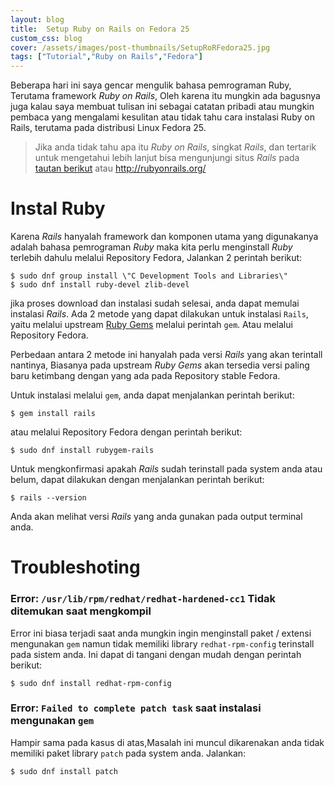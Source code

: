 ```yaml
---
layout: blog
title:  Setup Ruby on Rails on Fedora 25
custom_css: blog
cover: /assets/images/post-thumbnails/SetupRoRFedora25.jpg
tags: ["Tutorial","Ruby on Rails","Fedora"]
---
```


Beberapa hari ini saya gencar mengulik bahasa pemrograman Ruby, Terutama framework *Ruby on Rails*, Oleh karena itu mungkin ada bagusnya juga kalau saya membuat tulisan ini sebagai catatan pribadi atau mungkin pembaca yang mengalami kesulitan atau tidak tahu cara instalasi Ruby on Rails, terutama pada distribusi Linux Fedora 25.

> Jika anda tidak tahu apa itu *Ruby on Rails*, singkat *Rails*, dan tertarik untuk mengetahui lebih lanjut bisa mengunjungi situs *Rails* pada [tautan berikut](http://rubyonrails.org/) atau http://rubyonrails.org/

# Instal Ruby
Karena *Rails* hanyalah framework dan komponen utama yang digunakanya adalah bahasa pemrograman *Ruby* maka kita perlu menginstall *Ruby* terlebih dahulu melalui Repository Fedora, Jalankan 2 perintah berikut:
```term
$ sudo dnf group install \"C Development Tools and Libraries\"
$ sudo dnf install ruby-devel zlib-devel
```

jika proses download dan instalasi sudah selesai, anda dapat memulai instalasi *Rails*. Ada 2 metode yang dapat dilakukan untuk instalasi `Rails`, yaitu melalui upstream [Ruby Gems](http://rubygems.org/) melalui perintah `gem`. Atau melalui Repository Fedora.

Perbedaan antara 2 metode ini hanyalah pada versi *Rails* yang akan terintall nantinya, Biasanya pada upstream *Ruby Gems* akan tersedia versi paling baru ketimbang dengan yang ada pada Repository stable Fedora.

Untuk instalasi melalui `gem`, anda dapat menjalankan perintah berikut:
```term
$ gem install rails
```
atau melalui Repository Fedora dengan perintah berikut:

```term
$ sudo dnf install rubygem-rails
```

Untuk mengkonfirmasi apakah *Rails* sudah terinstall pada system anda atau belum, dapat dilakukan dengan menjalankan perintah berikut:

```term
$ rails --version
```
Anda akan melihat versi *Rails* yang anda gunakan pada output terminal anda.


# Troubleshoting
### Error: `/usr/lib/rpm/redhat/redhat-hardened-cc1` Tidak ditemukan saat mengkompil
Error ini biasa terjadi saat anda mungkin ingin menginstall paket / extensi mengunakan `gem` namun tidak memiliki library `redhat-rpm-config` terinstall pada sistem anda. Ini dapat di tangani dengan mudah dengan perintah berikut:
```term
$ sudo dnf install redhat-rpm-config
```

### Error: `Failed to complete patch task` saat instalasi mengunakan `gem`
Hampir sama pada kasus di atas,Masalah ini muncul dikarenakan anda tidak memiliki paket library `patch` pada system anda. Jalankan:

```term
$ sudo dnf install patch
```